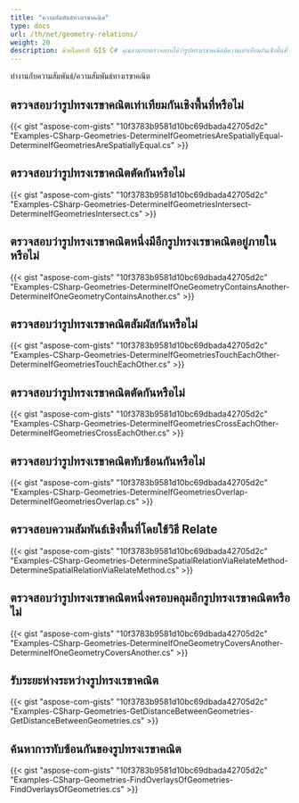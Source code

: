 ```yaml
---
title: "ความสัมพันธ์ทางเรขาคณิต"
type: docs
url: /th/net/geometry-relations/
weight: 20
description: ด้วยไลบรารี GIS C# คุณสามารถตรวจสอบได้ว่ารูปทรงเรขาคณิตมีความเท่าเทียมกันเชิงพื้นที่ ตัดกัน มีรูปทรงเรขาคณิตอื่นอยู่ภายใน สัมผัสหรือตัดกัน ทับซ้อนกัน และรับระยะห่างระหว่างรูปทรงเหล่านั้น
---
```


ทำงานกับความสัมพันธ์/ความสัมพันธ์ทางเรขาคณิต

## **ตรวจสอบว่ารูปทรงเรขาคณิตเท่าเทียมกันเชิงพื้นที่หรือไม่**
{{< gist "aspose-com-gists" "10f3783b9581d10bc69dbada42705d2c" "Examples-CSharp-Geometries-DetermineIfGeometriesAreSpatiallyEqual-DetermineIfGeometriesAreSpatiallyEqual.cs" >}}
## **ตรวจสอบว่ารูปทรงเรขาคณิตตัดกันหรือไม่**
{{< gist "aspose-com-gists" "10f3783b9581d10bc69dbada42705d2c" "Examples-CSharp-Geometries-DetermineIfGeometriesIntersect-DetermineIfGeometriesIntersect.cs" >}}
## **ตรวจสอบว่ารูปทรงเรขาคณิตหนึ่งมีอีกรูปทรงเรขาคณิตอยู่ภายในหรือไม่**
{{< gist "aspose-com-gists" "10f3783b9581d10bc69dbada42705d2c" "Examples-CSharp-Geometries-DetermineIfOneGeometryContainsAnother-DetermineIfOneGeometryContainsAnother.cs" >}}
## **ตรวจสอบว่ารูปทรงเรขาคณิตสัมผัสกันหรือไม่**
{{< gist "aspose-com-gists" "10f3783b9581d10bc69dbada42705d2c" "Examples-CSharp-Geometries-DetermineIfGeometriesTouchEachOther-DetermineIfGeometriesTouchEachOther.cs" >}}
## **ตรวจสอบว่ารูปทรงเรขาคณิตตัดกันหรือไม่**
{{< gist "aspose-com-gists" "10f3783b9581d10bc69dbada42705d2c" "Examples-CSharp-Geometries-DetermineIfGeometriesCrossEachOther-DetermineIfGeometriesCrossEachOther.cs" >}}
## **ตรวจสอบว่ารูปทรงเรขาคณิตทับซ้อนกันหรือไม่**
{{< gist "aspose-com-gists" "10f3783b9581d10bc69dbada42705d2c" "Examples-CSharp-Geometries-DetermineIfGeometriesOverlap-DetermineIfGeometriesOverlap.cs" >}}
## **ตรวจสอบความสัมพันธ์เชิงพื้นที่โดยใช้วิธี Relate**
{{< gist "aspose-com-gists" "10f3783b9581d10bc69dbada42705d2c" "Examples-CSharp-Geometries-DetermineSpatialRelationViaRelateMethod-DetermineSpatialRelationViaRelateMethod.cs" >}}
## **ตรวจสอบว่ารูปทรงเรขาคณิตหนึ่งครอบคลุมอีกรูปทรงเรขาคณิตหรือไม่**
{{< gist "aspose-com-gists" "10f3783b9581d10bc69dbada42705d2c" "Examples-CSharp-Geometries-DetermineIfOneGeometryCoversAnother-DetermineIfOneGeometryCoversAnother.cs" >}}
## **รับระยะห่างระหว่างรูปทรงเรขาคณิต**
{{< gist "aspose-com-gists" "10f3783b9581d10bc69dbada42705d2c" "Examples-CSharp-Geometries-GetDistanceBetweenGeometries-GetDistanceBetweenGeometries.cs" >}}
## **ค้นหาการทับซ้อนกันของรูปทรงเรขาคณิต**
{{< gist "aspose-com-gists" "10f3783b9581d10bc69dbada42705d2c" "Examples-CSharp-Geometries-FindOverlaysOfGeometries-FindOverlaysOfGeometries.cs" >}}
